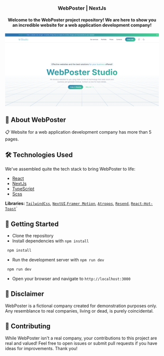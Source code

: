## <h3 align="center">WebPoster | NextJs</h3>
<h4 align="center">Welcome to the WebPoster project repository! We are here to show you an incredible website for a web application development company!</h3>

[![Banner](./public/BannerWebPoster.png)](web-poster-nextjs.vercel.app
)


## 🤖 About WebPoster
📋 Website for a web application development company has more than 5 pages.

## 🛠 Technologies Used

We've assembled quite the tech stack to bring WebPoster to life:

- [React](https://react.dev/)
- [NextJs](https://nextjs.org/)
- [TypeScript](https://www.typescriptlang.org/)
- [Scss](https://sasscss.org/)

**Libraries:** [`TailwindCss`](https://tailwindcss.com/), [`NextUI`](https://nextui.org/),[`Framer Motion`](https://www.framer.com/motion/), [`Atropos`](https://atroposjs.com/),  [`Resend`](https://resend.com/), [`React-Hot-Toast`](https://react-hot-toast.com/)`
## 🚀 Getting Started

- Clone the repository
- Install dependencies with `npm install`
 ```bash
  npm install
  ```
- Run the development server with `npm run dev`
 ```bash
  npm run dev
  ```
- Open your browser and navigate to `http://localhost:3000`

## 📜 Disclaimer
WebPoster is a fictional company created for demonstration purposes only. Any resemblance to real companies, living or dead, is purely coincidental.

## 🤝 Contributing
While WebPoster isn't a real company, your contributions to this project are real and valued! Feel free to open issues or submit pull requests if you have ideas for improvements. Thank you!

